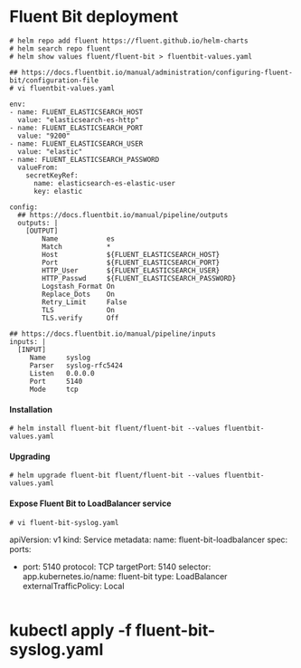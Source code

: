 # Fluent Bit deployment
```
# helm repo add fluent https://fluent.github.io/helm-charts
# helm search repo fluent
# helm show values fluent/fluent-bit > fluentbit-values.yaml
```

```
## https://docs.fluentbit.io/manual/administration/configuring-fluent-bit/configuration-file
# vi fluentbit-values.yaml
```

```
env:
- name: FLUENT_ELASTICSEARCH_HOST
  value: "elasticsearch-es-http"
- name: FLUENT_ELASTICSEARCH_PORT
  value: "9200"
- name: FLUENT_ELASTICSEARCH_USER
  value: "elastic"
- name: FLUENT_ELASTICSEARCH_PASSWORD
  valueFrom:
    secretKeyRef:
      name: elasticsearch-es-elastic-user
      key: elastic

config:
  ## https://docs.fluentbit.io/manual/pipeline/outputs
  outputs: |
    [OUTPUT]
        Name            es
        Match           *
        Host            ${FLUENT_ELASTICSEARCH_HOST}
        Port            ${FLUENT_ELASTICSEARCH_PORT}
        HTTP_User       ${FLUENT_ELASTICSEARCH_USER}
        HTTP_Passwd     ${FLUENT_ELASTICSEARCH_PASSWORD}
        Logstash_Format On
        Replace_Dots    On
        Retry_Limit     False
        TLS             On
        TLS.verify      Off

## https://docs.fluentbit.io/manual/pipeline/inputs
inputs: |
  [INPUT]
     Name     syslog
     Parser   syslog-rfc5424
     Listen   0.0.0.0
     Port     5140
     Mode     tcp

```

#### Installation
```
# helm install fluent-bit fluent/fluent-bit --values fluentbit-values.yaml
```

#### Upgrading
```
# helm upgrade fluent-bit fluent/fluent-bit --values fluentbit-values.yaml
```

#### Expose Fluent Bit to LoadBalancer service
```
# vi fluent-bit-syslog.yaml
``` 
apiVersion: v1
kind: Service
metadata:
  name: fluent-bit-loadbalancer
spec:
  ports:
  - port: 5140
    protocol: TCP
    targetPort: 5140
  selector:
    app.kubernetes.io/name: fluent-bit
  type: LoadBalancer
  externalTrafficPolicy: Local
```
```
# kubectl apply -f fluent-bit-syslog.yaml
```
